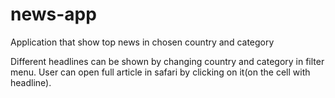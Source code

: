 # news-app
Application that show top news in chosen country and category

Different headlines can be shown by changing country and category in filter menu.
User can open full article in safari by clicking on it(on the cell with headline).
